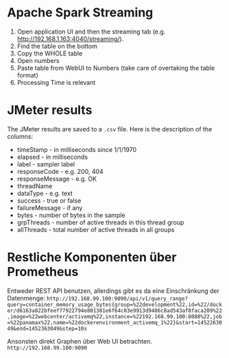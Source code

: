 # Apache Spark Streaming
1. Open application UI and then the streaming tab (e.g. http://192.168.1.163:4040/streaming/).
2. Find the table on the bottom
3. Copy the WHOLE table
4. Open numbers
5. Paste table from WebUI to Numbers (take care of overtaking the table format)
6. Processing Time is relevant

# JMeter results
The JMeter results are saved to a `.csv` file. Here is the description of the columns:
* timeStamp - in milliseconds since 1/1/1970
* elapsed - in milliseconds
* label - sampler label
* responseCode - e.g. 200, 404
* responseMessage - e.g. OK
* threadName
* dataType - e.g. text
* success - true or false
* failureMessage - if any
* bytes - number of bytes in the sample
* grpThreads - number of active threads in this thread group
* allThreads - total number of active threads in all groups

# Restliche Komponenten über Prometheus
Entweder REST API benutzen, allerdings gibt es da eine Einschränkung der Datenmenge:
`http://192.168.99.100:9090/api/v1/query_range?query=container_memory_usage_bytes{group=%22development%22,id=%22/docker/d6163a822bfeef77922794e801381e6f64c03e9913d9486c8ad543af8faca209%22,image=%22webcenter/activemq%22,instance=%22192.168.99.100:8088%22,job=%22panamax%22,name=%22dockerenvironment_activemq_1%22}&start=1452263049&end=1452363049&step=10s`

Ansonsten direkt Graphen über Web UI betrachten.
`http://192.168.99.100:9090`